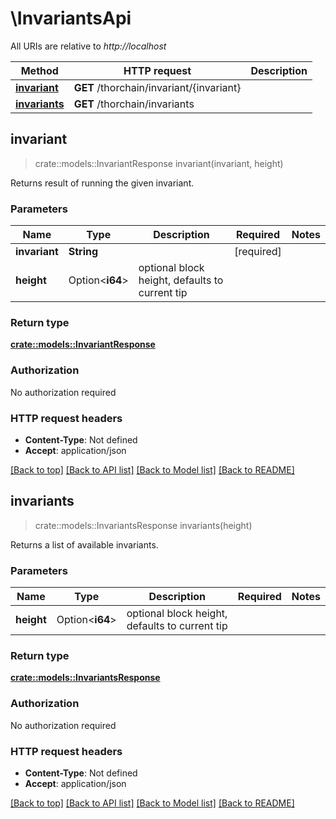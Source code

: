 # \InvariantsApi

All URIs are relative to *http://localhost*

Method | HTTP request | Description
------------- | ------------- | -------------
[**invariant**](InvariantsApi.md#invariant) | **GET** /thorchain/invariant/{invariant} | 
[**invariants**](InvariantsApi.md#invariants) | **GET** /thorchain/invariants | 



## invariant

> crate::models::InvariantResponse invariant(invariant, height)


Returns result of running the given invariant.

### Parameters


Name | Type | Description  | Required | Notes
------------- | ------------- | ------------- | ------------- | -------------
**invariant** | **String** |  | [required] |
**height** | Option<**i64**> | optional block height, defaults to current tip |  |

### Return type

[**crate::models::InvariantResponse**](InvariantResponse.md)

### Authorization

No authorization required

### HTTP request headers

- **Content-Type**: Not defined
- **Accept**: application/json

[[Back to top]](#) [[Back to API list]](../README.md#documentation-for-api-endpoints) [[Back to Model list]](../README.md#documentation-for-models) [[Back to README]](../README.md)


## invariants

> crate::models::InvariantsResponse invariants(height)


Returns a list of available invariants.

### Parameters


Name | Type | Description  | Required | Notes
------------- | ------------- | ------------- | ------------- | -------------
**height** | Option<**i64**> | optional block height, defaults to current tip |  |

### Return type

[**crate::models::InvariantsResponse**](InvariantsResponse.md)

### Authorization

No authorization required

### HTTP request headers

- **Content-Type**: Not defined
- **Accept**: application/json

[[Back to top]](#) [[Back to API list]](../README.md#documentation-for-api-endpoints) [[Back to Model list]](../README.md#documentation-for-models) [[Back to README]](../README.md)

